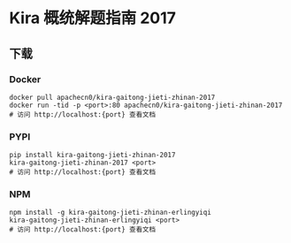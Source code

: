# Kira 概统解题指南 2017

## 下载

### Docker

```
docker pull apachecn0/kira-gaitong-jieti-zhinan-2017
docker run -tid -p <port>:80 apachecn0/kira-gaitong-jieti-zhinan-2017
# 访问 http://localhost:{port} 查看文档
```

### PYPI

```
pip install kira-gaitong-jieti-zhinan-2017
kira-gaitong-jieti-zhinan-2017 <port>
# 访问 http://localhost:{port} 查看文档
```

### NPM

```
npm install -g kira-gaitong-jieti-zhinan-erlingyiqi
kira-gaitong-jieti-zhinan-erlingyiqi <port>
# 访问 http://localhost:{port} 查看文档
```